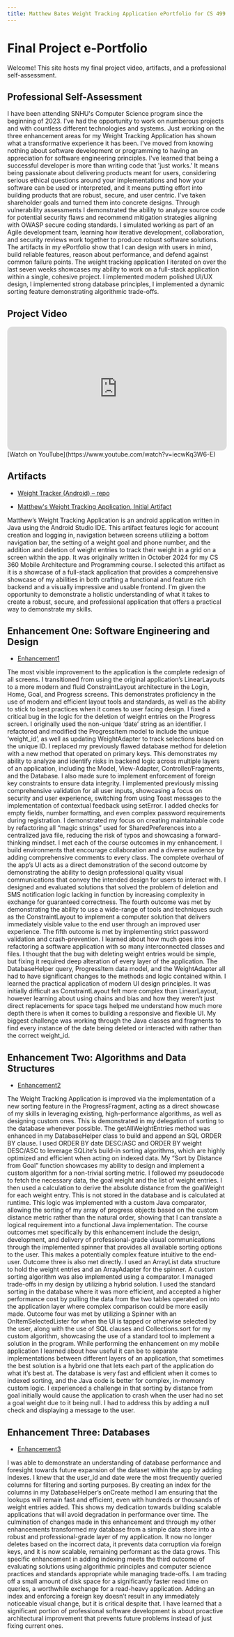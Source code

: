 ```yaml
---
title: Matthew Bates Weight Tracking Application ePortfolio for CS 499
---
```


# Final Project e-Portfolio

Welcome! This site hosts my final project video, artifacts, and a professional self-assessment.

## Professional Self-Assessment
  I have been attending SNHU's Computer Science program since the beginning of 2023. I've had the opportunity to work on numberous projects and with
  countless different technologies and systems. Just working on the three enhancement areas for my Weight Tracking Application has shown what a transformative
  experience it has been. I've moved from knowing nothing about software development or programming to having an appreciation for software engineering principles.
  I've learned that being a successful developer is more than writing code that 'just works.' It means being passionate about delivering products meant for users,
  considering serious ethical questions around your implementations and how your software can be used or interpreted, and it means putting effort into building products
  that are robust, secure, and user centric. I've taken shareholder goals and turned them into concrete designs. Through vulnerability assessments I demonstrated
  the ability to analyze source code for potential security flaws and recommend mitigation strategies aligning with OWASP secure coding standards. I simulated working as
  part of an Agile development team, learning how iterative development, collaboration, and security reviews work together to produce robust software solutions.
  The artifacts in my ePortfolio show that I can design with users in mind, build reliable features, reason about performance, and defend against common failure points.
  The weight tracking application I iterated on over the last seven weeks showcases my ability to work on a full-stack application within a single, cohesive project.
  I implemented modern polished UI/UX design, I implemented strong database principles, I implemented a dynamic sorting feature demonstrating algorithmic trade-offs.

## Project Video
<!-- Replace YOUR_VIDEO_ID -->
<div style="position:relative;padding-bottom:56.25%;height:0;overflow:hidden;border-radius:12px;">
  <iframe src="https://www.youtube.com/embed/iecwKq3W6-E"
          title="Code Review" frameborder="0"
          allow="accelerometer; autoplay; clipboard-write; encrypted-media; gyroscope; picture-in-picture; web-share"
          allowfullscreen
          style="position:absolute;top:0;left:0;width:100%;height:100%;"></iframe>
</div>
[Watch on YouTube](https://www.youtube.com/watch?v=iecwKq3W6-E)


## Artifacts
- [Weight Tracker (Android) – repo](https://github.com/MattBates25/ePortfolio)
  
- [Matthew's Weight Tracking Application, Initial Artifact](https://github.com/MattBates25/ePortfolio/tree/v1.0-Initial)

Matthew’s Weight Tracking Application is an android application written in Java using the Android Studio IDE.
 This artifact features logic for account creation and logging in, navigation between screens utilizing a bottom navigation bar,
 the setting of a weight goal and phone number, and the addition and deletion of weight entries to track their weight in a grid on a screen within the app.
 It was originally written in October 2024 for my CS 360 Mobile Architecture and Programming course.
I selected this artifact as it is a showcase of a full-stack application that provides a comprehensive showcase of my abilities in both crafting a functional and feature rich backend and a visually impressive and usable frontend.
 I’m given the opportunity to demonstrate a holistic understanding of what it takes to create a robust, secure, and professional application that offers a practical way to demonstrate my skills.

## Enhancement One: Software Engineering and Design
 - [Enhancement1](https://github.com/MattBates25/ePortfolio/tree/v1.1-Enhancement1)

The most visible improvement to the application is the complete redesign of all screens. I transitioned from using the original application’s LinearLayouts to a more modern and fluid ConstraintLayout architecture in the Login, Home, Goal, and Progress screens. This demonstrates proficiency in the use of modern and efficient layout tools and standards, as well as the ability to stick to best practices when it comes to user facing design. I fixed a critical bug in the logic for the deletion of weight entries on the Progress screen. I originally used the non-unique ‘date’ string as an identifier. I refactored and modified the ProgressItem model to include the unique ‘weight_id’, as well as updating WeightAdapter to track selections based on the unique ID. I replaced my previously flawed database method for deletion with a new method that operated on primary keys. This demonstrates my ability to analyze and identify risks in backend logic across multiple layers of an application, including the Model, View-Adapter, Controller/Fragments, and the Database. I also made sure to implement enforcement of foreign key constraints to ensure data integrity. I implemented previously missing comprehensive validation for all user inputs, showcasing a focus on security and user experience, switching from using Toast messages to the implementation of contextual feedback using setError. I added checks for empty fields, number formatting, and even complex password requirements during registration. I demonstrated my focus on creating maintainable code by refactoring all “magic strings” used for SharedPreferences into a centralized java file, reducing the risk of typos and showcasing a forward-thinking mindset.
I met each of the course outcomes in my enhancement. I build environments that encourage collaboration and a diverse audience by adding comprehensive comments to every class. The complete overhaul of the app’s UI acts as a direct demonstration of the second outcome by demonstrating the ability to design professional quality visual communications that convey the intended design for users to interact with. I designed and evaluated solutions that solved the problem of deletion and SMS notification logic lacking in function by increasing complexity in exchange for guaranteed correctness. The fourth outcome was met by demonstrating the ability to use a wide-range of tools and techniques such as the ConstraintLayout to implement a computer solution that delivers immediately visible value to the end user through an improved user experience. The fifth outcome is met by implementing strict password validation and crash-prevention.
I learned about how much goes into refactoring a software application with so many interconnected classes and files. I thought that the bug with deleting weight entries would be simple, but fixing it required deep alteration of every layer of the application. The DatabaseHelper query, ProgressItem data model, and the WeightAdapter all had to have significant changes to the methods and logic contained within. I learned the practical application of modern UI design principles. It was initially difficult as ConstraintLayout felt more complex than LinearLayout, however learning about using chains and bias and how they weren’t just direct replacements for space tags helped me understand how much more depth there is when it comes to building a responsive and flexible UI. My biggest challenge was working through the Java classes and fragments to find every instance of the date being deleted or interacted with rather than the correct weight_id.

## Enhancement Two: Algorithms and Data Structures
- [Enhancement2](https://github.com/MattBates25/ePortfolio/tree/v1.2-Enhancement2)

The Weight Tracking Application is improved via the implementation of a new sorting feature in the ProgressFragment, acting as a direct showcase of my skills in leveraging existing, high-performance algorithms, as well as designing custom ones. This is demonstrated in my delegation of sorting to the database whenever possible. The getAllWeightEntries method was enhanced in my DatabaseHelper class to build and append an SQL ORDER BY clause. I used ORDER BY date DESC/ASC and ORDER BY weight DESC/ASC to leverage SQLite’s build-in sorting algorithms, which are highly optimized and efficient when acting on indexed data. My “Sort by Distance from Goal” function showcases my ability to design and implement a custom algorithm for a non-trivial sorting metric. I followed my pseudocode to fetch the necessary data, the goal weight and the list of weight entries. I then used a calculation to derive the absolute distance from the goalWeight for each weight entry. This is not stored in the database and is calculated at runtime. This logic was implemented with a custom Java comparator, allowing the sorting of my array of progress objects based on the custom distance metric rather than the natural order, showing that I can translate a logical requirement into a functional Java implementation.
	The course outcomes met specifically by this enhancement include the design, development, and delivery of professional-grade visual communications through the implemented spinner that provides all available sorting options to the user. This makes a potentially complex feature intuitive to the end-user. Outcome three is also met directly. I used an ArrayList data structure to hold the weight entries and an ArrayAdapter for the spinner. A custom sorting algorithm was also implemented using a comparator. I managed trade-offs in my design by utilizing a hybrid solution. I used the standard sorting in the database where it was more efficient, and accepted a higher performance cost by pulling the data from the two tables operated on into the application layer where complex comparison could be more easily made. Outcome four was met by utilizing a Spinner with an OnItemSelectedLister for when the UI is tapped or otherwise selected by the user, along with the use of SQL clauses and Collections.sort for my custom algorithm, showcasing the use of a standard tool to implement a solution in the program.
	While performing the enhancement on my mobile application I learned about how useful it can be to separate implementations between different layers of an application, that sometimes the best solution is a hybrid one that lets each part of the application do what it’s best at. The database is very fast and efficient when it comes to indexed sorting, and the Java code is better for complex, in-memory custom logic. I experienced a challenge in that sorting by distance from goal initially would cause the application to crash when the user had no set a goal weight due to it being null. I had to address this by adding a null check and displaying a message to the user.

## Enhancement Three: Databases
  - [Enhancement3](https://github.com/MattBates25/ePortfolio/tree/v1.3-Enhancement3)

I was able to demonstrate an understanding of database performance and foresight towards future expansion of the dataset within the app by adding indexes. I knew that the user_id and date were the most frequently queried columns for filtering and sorting purposes. By creating an index for the columns in my DatabaseHelper’s onCreate method I am ensuring that the lookups will remain fast and efficient, even with hundreds or thousands of weight entries added. This shows my dedication towards building scalable applications that will avoid degradation in performance over time.
	The culmination of changes made in this enhancement and through my other enhancements transformed my database from a simple data store into a robust and professional-grade layer of my application. It now no longer deletes based on the incorrect data, it prevents data corruption via foreign keys, and it is now scalable, remaining performant as the data grows.
	This specific enhancement in adding indexing meets the third outcome of evaluating solutions using algorithmic principles and computer science practices and standards appropriate while managing trade-offs. I am trading off a small amount of disk space for a significantly faster read time on queries, a worthwhile exchange for a read-heavy application.
	Adding an index and enforcing a foreign key doesn’t result in any immediately noticeable visual change, but it is critical despite that. I have learned that a significant portion of professional software development is about proactive architectural improvement that prevents future problems instead of just fixing current ones.


